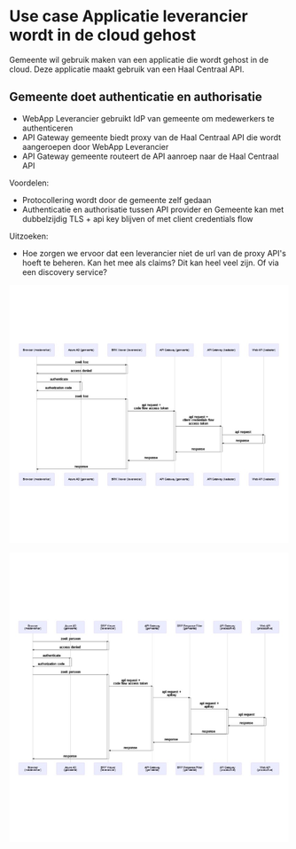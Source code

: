 # Use case Applicatie leverancier wordt in de cloud gehost

Gemeente wil gebruik maken van een applicatie die wordt gehost in de cloud. Deze applicatie maakt gebruik van een Haal Centraal API.

## Gemeente doet authenticatie en authorisatie

- WebApp Leverancier gebruikt IdP van gemeente om medewerkers te authenticeren
- API Gateway gemeente biedt proxy van de Haal Centraal API die wordt aangeroepen door WebApp Leverancier
- API Gateway gemeente routeert de API aanroep naar de Haal Centraal API

Voordelen:

- Protocollering wordt door de gemeente zelf gedaan
- Authenticatie en authorisatie tussen API provider en Gemeente kan met dubbelzijdig TLS + api key blijven of met client credentials flow

Uitzoeken:

- Hoe zorgen we ervoor dat een leverancier niet de url van de proxy API's hoeft te beheren. Kan het mee als claims? Dit kan heel veel zijn. Of via een discovery service?

![Gemeente doet authenticatie en authorisatie scenario BRK](./scenario-apigateway-routeert.jpg)

![Gemeente doet authenticatie en authorisatie scenario BRP](./scenario-apigateway-routeert-bij-brp.jpg)
